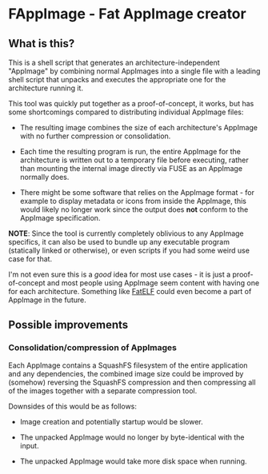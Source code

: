 # FAppImage - Fat AppImage creator

## What is this?

This is a shell script that generates an architecture-independent "AppImage" by combining normal AppImages into a single file with a leading shell script that unpacks and executes the appropriate one for the architecture running it.

This tool was quickly put together as a proof-of-concept, it works, but has some shortcomings compared to distributing individual AppImage files:

- The resulting image combines the size of each architecture's AppImage with no further compression or consolidation.

- Each time the resulting program is run, the entire AppImage for the architecture is written out to a temporary file before executing, rather than mounting the internal image directly via FUSE as an AppImage normally does.

- There might be some software that relies on the AppImage format - for example to display metadata or icons from inside the AppImage, this would likely no longer work since the output does **not** conform to the AppImage specification.

**NOTE**: Since the tool is currently completely oblivious to any AppImage specifics, it can also be used to bundle up any executable program (statically linked or otherwise), or even scripts if you had some weird use case for that.

I'm not even sure this is a *good* idea for most use cases - it is just a proof-of-concept and most people using AppImage seem content with having one for each architecture. Something like [FatELF](https://icculus.org/fatelf/) could even become a part of AppImage in the future.

## Possible improvements

### Consolidation/compression of AppImages

Each AppImage contains a SquashFS filesystem of the entire application and any dependencies, the combined image size could be improved by (somehow) reversing the SquashFS compression and then compressing all of the images together with a separate compression tool.

Downsides of this would be as follows:

- Image creation and potentially startup would be slower.

- The unpacked AppImage would no longer by byte-identical with the input.

- The unpacked AppImage would take more disk space when running.
